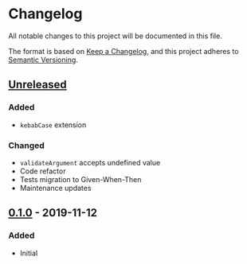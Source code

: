 # Changelog
All notable changes to this project will be documented in this file.

The format is based on [Keep a Changelog](https://keepachangelog.com/en/1.1.0/),
and this project adheres to [Semantic Versioning](https://semver.org/spec/v2.0.0.html).






## [Unreleased]
### Added
- `kebabCase` extension

### Changed
- `validateArgument` accepts undefined value
- Code refactor
- Tests migration to Given-When-Then
- Maintenance updates



## [0.1.0] - 2019-11-12
### Added
- Initial






[Unreleased]:    https://github.com/absolunet/node-joi/compare/0.1.0...HEAD
[0.1.0]:         https://github.com/absolunet/node-joi/releases/tag/0.1.0

